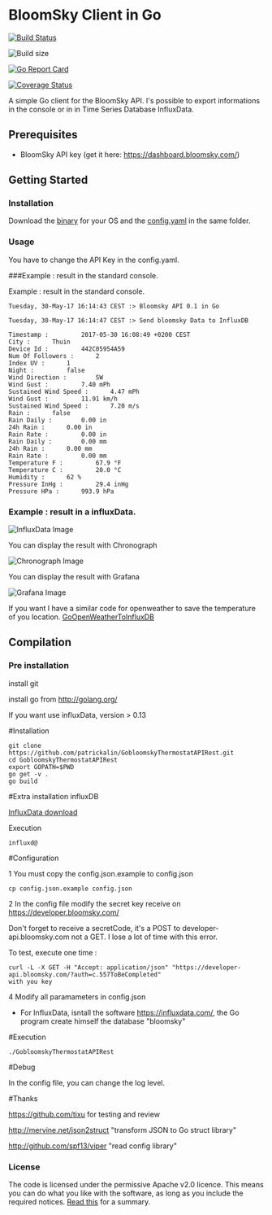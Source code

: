 # BloomSky Client in Go

[![Build Status](https://travis-ci.org/patrickalin/bloomsky-client-go.svg?branch=master)](https://travis-ci.org/patrickalin/bloomsky-client-go)

![Build size](https://reposs.herokuapp.com/?path=patrickalin/bloomsky-client-go)

[![Go Report Card](https://goreportcard.com/badge/github.com/patrickalin/bloomsky-client-go)](https://goreportcard.com/report/github.com/patrickalin/bloomsky-client-go)

[![Coverage Status](https://coveralls.io/repos/github/patrickalin/bloomsky-client-go/badge.svg)](https://coveralls.io/github/patrickalin/bloomsky-client-go)

A simple Go client for the BloomSky API.
I's possible to export informations in the console or in in Time Series Database InfluxData.

## Prerequisites

* BloomSky API key (get it here: https://dashboard.bloomsky.com/)

## Getting Started

### Installation

Download the [binary](https://github.com/patrickalin/bloomsky-client-go/releases) for your OS and the [config.yaml](https://github.com/patrickalin/bloomsky-client-go/blob/master/config.yaml) in the same folder.

### Usage

You have to change the API Key in the config.yaml.

###Example : result in the standard console.

Example : result in the standard console.

    Tuesday, 30-May-17 16:14:43 CEST :> Bloomsky API 0.1 in Go
   
    Tuesday, 30-May-17 16:14:47 CEST :> Send bloomsky Data to InfluxDB
    
    Timestamp : 	 	2017-05-30 16:08:49 +0200 CEST
    City : 	 	Thuin
    Device Id : 	 	442C05954A59
    Num Of Followers : 	 	2
    Index UV : 	 	1
    Night : 	 	false
    Wind Direction : 	 	SW
    Wind Gust : 	 	7.40 mPh
    Sustained Wind Speed : 	 	4.47 mPh
    Wind Gust : 	 	11.91 km/h
    Sustained Wind Speed : 	 	7.20 m/s
    Rain : 	 	false
    Rain Daily : 	 	0.00 in
    24h Rain : 	 	0.00 in
    Rain Rate : 	 	0.00 in
    Rain Daily : 	 	0.00 mm
    24h Rain : 	 	0.00 mm
    Rain Rate : 	 	0.00 mm
    Temperature F : 	 	67.9 °F
    Temperature C : 	 	20.0 °C
    Humidity : 	 	62 %
    Pressure InHg : 	 	29.4 inHg
    Pressure HPa : 	 	993.9 hPa

### Example : result in a influxData.

![InfluxData Image ](https://github.com/patrickalin/bloomsky-client-go-source/blob/master/img/InfluxDB.png)

You can display the result with Chronograph

![Chronograph Image ](https://github.com/patrickalin/bloomsky-client-go-source/blob/master/img/Chronograph.png)

You can display the result with Grafana

![Grafana Image ](https://github.com/patrickalin/GobloomskyThermostatAPIRest/blob/master/img/Grafana.png)

If you want I have a similar code for openweather to save the temperature of you location.
[GoOpenWeatherToInfluxDB](https://github.com/patrickalin/GoOpenWeatherToInfluxDB)

## Compilation

### Pre installation

install git

install go from http://golang.org/

If you want use influxData, version > 0.13

#Installation

    git clone https://github.com/patrickalin/GobloomskyThermostatAPIRest.git
    cd GobloomskyThermostatAPIRest
    export GOPATH=$PWD
    go get -v .
    go build

#Extra installation influxDB

[InfluxData download](https://influxdata.com/downloads/#influxdb)

Execution

    influxd@

#Configuration

1 You must copy the config.json.example to config.json

    cp config.json.example config.json

2 In the config file modify the secret key receive on https://developer.bloomsky.com/

Don't forget to receive a secretCode, it's a POST to developer-api.bloomsky.com not a GET. I lose a lot of time with this error.

To test, execute one time :

    curl -L -X GET -H "Accept: application/json" "https://developer-api.bloomsky.com/?auth=c.557ToBeCompleted"
    with you key

4 Modify all paramameters in config.json

- For InfluxData, isntall the software https://influxdata.com/, the Go program create himself the database "bloomsky"

#Execution

    ./GobloomskyThermostatAPIRest

#Debug

In the config file, you can change the log level.

#Thanks

https://github.com/tixu for testing and review

http://mervine.net/json2struct "transform JSON to Go struct library"

http://github.com/spf13/viper "read config library"

### License

The code is licensed under the permissive Apache v2.0 licence. This means you can do what you like with the software, as long as you include the required notices. [Read this](https://tldrlegal.com/license/apache-license-2.0-(apache-2.0)) for a summary.
